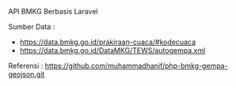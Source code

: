 API BMKG Berbasis Laravel

Sumber Data : 
- https://data.bmkg.go.id/prakiraan-cuaca/#kodecuaca
- https://data.bmkg.go.id/DataMKG/TEWS/autogempa.xml


Referensi :
https://github.com/muhammadhanif/php-bmkg-gempa-geojson.git